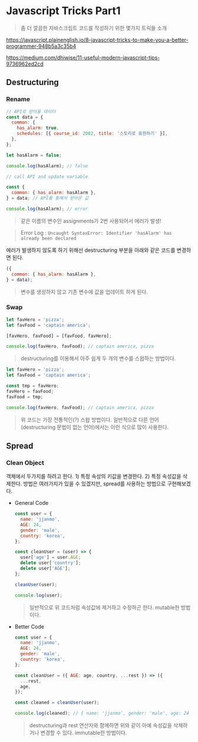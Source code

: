 # Javascript Tricks Part1

> 좀 더 깔끔한 자바스크립트 코드를 작성하기 위한 몇가지 트릭들 소개

https://javascript.plainenglish.io/8-javascript-tricks-to-make-you-a-better-programmer-948b5a3c35b4

https://medium.com/dhiwise/11-useful-modern-javascript-tips-9736962ed2cd

## Destructuring

### Rename

```js
// API로 받아올 데이터
const data = {
  common: {
    has_alarm: true,
    schedules: [{ course_id: 2002, title: '스토리로 표현하기' }],
  },
};

let hasAlarm = false;

console.log(hasAlarm); // false

// call API and update variable

const {
  common: { has_alarm: hasAlarm },
} = data; // API를 통해서 받아온 값

console.log(hasAlarm); // error
```

> 같은 이름의 변수인 assignments가 2번 사용되어서 에러가 발생!

> Error Log : `Uncaught SyntaxError: Identifier 'hasAlarm' has already been declared`

에러가 발생하지 않도록 하기 위해선 destructuring 부분을 아래와 같은 코드를 변경하면 된다.

```js
({
  common: { has_alarm: hasAlarm },
} = data);
```

> 변수를 생성하지 않고 기존 변수에 값을 업데이트 하게 된다.

### Swap

```js
let favHero = 'pizza';
let favFood = 'captain america';

[favHero, favFood] = [favFood, favHero];

console.log(favHero, favFood); // captain america, pizza
```

> destructuring를 이용해서 아주 쉽게 두 개의 변수를 스왑하는 방법이다.

```js
let favHero = 'pizza';
let favFood = 'captain america';

const tmp = favHero;
favHero = favFood;
favFood = tmp;

console.log(favHero, favFood); // captain america, pizza
```

> 위 코드는 가장 전통적인(?) 스왑 방법이다. 일반적으로 다른 언어(destructuring 문법이 없는 언어)에서는 이런 식으로 많이 사용한다.

## Spread

### Clean Object

객체에서 두가지를 하려고 한다. 1) 특정 속성의 키값을 변경한다. 2) 특정 속성값을 삭제한다. 방법은 여러가지가 있을 수 있겠지만, spread를 사용하는 방법으로 구현해보겠다.

- General Code

  ```js
  const user = {
    name: 'jjanmo',
    AGE: 24,
    gender: 'male',
    country: 'korea',
  };

  const cleanUser = (user) => {
    user['age'] = user.AGE;
    delete user['country'];
    delete user['AGE'];
  };

  cleanUser(user);

  console.log(user);
  ```

  > 일반적으로 위 코드처럼 속성값에 제거하고 수정하곤 한다. mutable한 방법이다.

- Better Code

  ```js
  const user = {
    name: 'jjanmo',
    AGE: 24,
    gender: 'male',
    country: 'korea',
  };

  const cleanUser = ({ AGE: age, country, ...rest }) => ({
    ...rest,
    age,
  });

  const cleaned = cleanUser(user);

  console.log(cleaned); // { name: 'jjanmo', gender: 'male', age: 24 }
  ```

  > destructuring과 rest 연산자와 함께하면 위와 같이 아예 속성값을 삭제하거나 변경할 수 있다. immutable한 방법이다.

